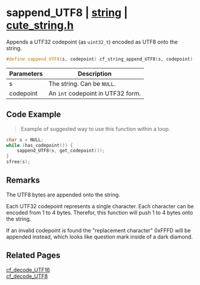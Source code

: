 # sappend_UTF8 | [string](https://github.com/RandyGaul/cute_framework/blob/master/docs/string/README.md) | [cute_string.h](https://github.com/RandyGaul/cute_framework/blob/master/include/cute_string.h)

Appends a UTF32 codepoint (as `uint32_t`) encoded as UTF8 onto the string.

```cpp
#define sappend_UTF8(s, codepoint) cf_string_append_UTF8(s, codepoint)
```

Parameters | Description
--- | ---
s | The string. Can be `NULL`.
codepoint | An `int` codepoint in UTF32 form.

## Code Example

> Example of suggested way to use this function within a loop.

```cpp
char s = NULL;
while (has_codepoint()) {
    sappend_UTF8(s, get_codepoint());
}
sfree(s);
```

## Remarks

The UTF8 bytes are appended onto the string.

Each UTF32 codepoint represents a single character. Each character can be encoded from 1 to 4
bytes. Therefor, this function will push 1 to 4 bytes onto the string.

If an invalid codepoint is found the "replacement character" 0xFFFD will be appended instead, which
looks like question mark inside of a dark diamond.

## Related Pages

[cf_decode_UTF16](https://github.com/RandyGaul/cute_framework/blob/master/docs/string/cf_decode_utf16.md)  
[cf_decode_UTF8](https://github.com/RandyGaul/cute_framework/blob/master/docs/string/cf_decode_utf8.md)  
